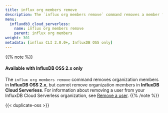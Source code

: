 ```yaml
---
title: influx org members remove
description: The `influx org members remove` command removes a member from an organization in InfluxDB.
menu:
  influxdb3_cloud_serverless:
    name: influx org members remove
    parent: influx org members
weight: 301
metadata: [influx CLI 2.0.0+, InfluxDB OSS only]
---
```


{{% note %}}
#### Available with InfluxDB OSS 2.x only
The `influx org members remove` command removes organization members in **InfluxDB OSS 2.x**,
but cannot remove organization members in **InfluxDB Cloud Serverless**.
For information about removing a user from your InfluxDB Cloud Serverless organization, see
[Remove a user](/influxdb3/cloud-serverless/admin/organizations/users/#remove-a-user-from-your-organization/).
{{% /note %}}

{{< duplicate-oss >}}
